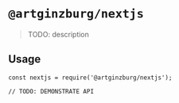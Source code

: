 # `@artginzburg/nextjs`

> TODO: description

## Usage

```
const nextjs = require('@artginzburg/nextjs');

// TODO: DEMONSTRATE API
```
